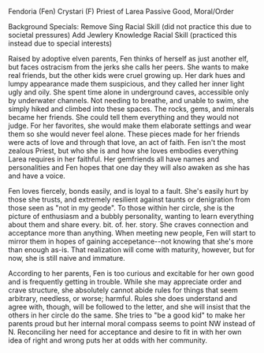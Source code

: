 Fendoria (Fen)
Crystari (F) Priest of Larea
Passive Good, Moral/Order

Background Specials:
Remove Sing Racial Skill (did not practice this due to societal pressures)
Add Jewlery Knowledge Racial Skill (practiced this instead due to special interests)

Raised by adoptive elven parents, Fen thinks of herself as just another elf,
but faces ostracism from the jerks she calls her peers.  She wants to make real friends,
but the other kids were cruel growing up.  Her dark hues and lumpy appearance made them suspicious, and
they called her inner light ugly and oily.  She spent time alone in underground caves, accessible only by
underwater channels.  Not needing to breathe, and unable to swim, she simply hiked and climbed into these
spaces.  The rocks, gems, and minerals became her friends. She could tell them everything and they would
not judge.  For her favorites, she would make them elaborate settings and wear them so she would never
feel alone.  These pieces made for her friends were acts of love and through that love, an act of faith.
Fen isn't the most zealous Priest, but who she is and how she loves embodies everything Larea requires
in her faithful.  Her gemfriends all have names and personalities and Fen hopes that one day they will
also awaken as she has and have a voice.

Fen loves fiercely, bonds easily, and is loyal to a fault.  She's easily hurt by those she trusts, and
extremely resilient against taunts or denigration from those seen as "not in my geode". To those within
her circle, she is the picture of enthusiasm and a bubbly personality, wanting to learn everything about
them and share every. bit. of. her. story.  She craves connection and acceptance more than anything. When
meeting new people, Fen will start to mirror them in hopes of gaining accepetance--not knowing that she's
more than enough as-is. That realization will come with maturity, however, but for now, she is still naive
and immature.

According to her parents, Fen is too curious and excitable for her own good and is frequently getting in
trouble.  While she may appreciate order and crave structure, she absolutely cannot abide rules for things
that seem arbitrary, needless, or worse; harmful.  Rules she does understand and agree with, though, will
be followed to the letter, and she will insist that the others in her circle do the same.  She tries to
"be a good kid" to make her parents proud but her internal moral compass seems to point NW instead of N.
Reconciling her need for acceptance and desire to fit in with her own idea of right and wrong puts her at
odds with her community.
